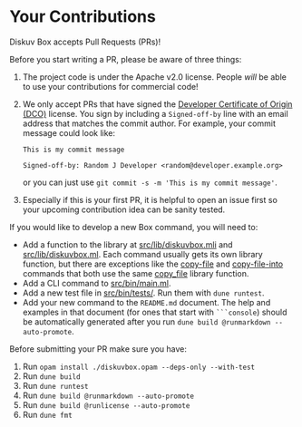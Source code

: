 # Your Contributions

Diskuv Box accepts Pull Requests (PRs)!

Before you start writing a PR, please be aware of three things:
1. The project code is under the Apache v2.0 license. People *will* be able
   to use your contributions for commercial code!
2. We only accept PRs that have signed the [Developer Certificate of Origin (DCO)](https://developercertificate.org/)
   license. You sign by including a `Signed-off-by` line
   with an email address that matches the commit author. For example, your
   commit message could look like:

   ```
   This is my commit message

   Signed-off-by: Random J Developer <random@developer.example.org>   
   ```
   
   or you can just use `git commit -s -m 'This is my commit message'`.
3. Especially if this is your first PR, it is helpful to open an issue first
   so your upcoming contribution idea can be sanity tested.

If you would like to develop a new Box command, you will need to:

* Add a function to the library at [src/lib/diskuvbox.mli](src/lib/diskuvbox.mli)
  and [src/lib/diskuvbox.ml](src/lib/diskuvbox.ml). Each command usually
  gets its own library function, but there are exceptions like
  the [copy-file](README.md#diskuvbox-copy-file) and [copy-file-into](README.md#diskuvbox-copy-file) commands that both use the same
  [copy_file](https://diskuv.github.io/diskuvbox/diskuvbox/Diskuvbox/index.html#val-copy_file) library function.
* Add a CLI command to [src/bin/main.ml](src/bin/main.ml).
* Add a new test file in [src/bin/tests/](src/bin/tests/). Run them
  with `dune runtest`.
* Add your new command to the `README.md` document. The help and examples
  in that document (for ones that start with ` ```console `) should be automatically generated after you run
  `dune build @runmarkdown --auto-promote`.

Before submitting your PR make sure you have:
1. Run `opam install ./diskuvbox.opam --deps-only --with-test`
2. Run `dune build`
3. Run `dune runtest`
4. Run `dune build @runmarkdown --auto-promote`
5. Run `dune build @runlicense --auto-promote`
6. Run `dune fmt`
